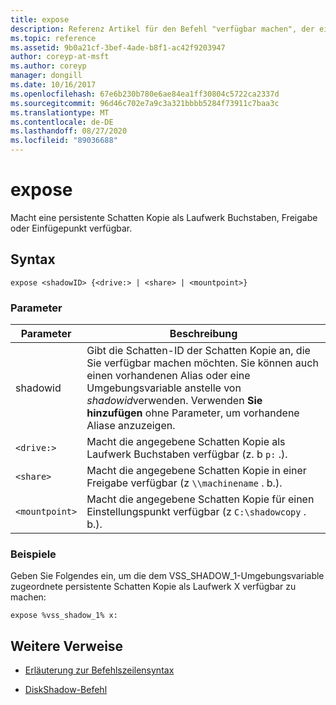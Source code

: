 ```yaml
---
title: expose
description: Referenz Artikel für den Befehl "verfügbar machen", der eine persistente Schatten Kopie als Laufwerk Buchstabe, Freigabe oder Einstellungspunkt verfügbar macht.
ms.topic: reference
ms.assetid: 9b0a21cf-3bef-4ade-b8f1-ac42f9203947
author: coreyp-at-msft
ms.author: coreyp
manager: dongill
ms.date: 10/16/2017
ms.openlocfilehash: 67e6b230b780e6ae84ea1ff30804c5722ca2337d
ms.sourcegitcommit: 96d46c702e7a9c3a321bbbb5284f73911c7baa3c
ms.translationtype: MT
ms.contentlocale: de-DE
ms.lasthandoff: 08/27/2020
ms.locfileid: "89036688"
---
```

# <a name="expose"></a>expose

Macht eine persistente Schatten Kopie als Laufwerk Buchstaben, Freigabe oder Einfügepunkt verfügbar.

## <a name="syntax"></a>Syntax

```
expose <shadowID> {<drive:> | <share> | <mountpoint>}
```

### <a name="parameters"></a>Parameter

| Parameter | Beschreibung |
| --------- | ----------- |
| shadowid | Gibt die Schatten-ID der Schatten Kopie an, die Sie verfügbar machen möchten. Sie können auch einen vorhandenen Alias oder eine Umgebungsvariable anstelle von *shadowid*verwenden. Verwenden **Sie hinzufügen** ohne Parameter, um vorhandene Aliase anzuzeigen. |
| `<drive:>` | Macht die angegebene Schatten Kopie als Laufwerk Buchstaben verfügbar (z. b `p:` .). |
| `<share>` | Macht die angegebene Schatten Kopie in einer Freigabe verfügbar (z `\\machinename` . b.).   |
| `<mountpoint>` | Macht die angegebene Schatten Kopie für einen Einstellungspunkt verfügbar (z `C:\shadowcopy` . b.). |

### <a name="examples"></a>Beispiele

Geben Sie Folgendes ein, um die dem VSS_SHADOW_1-Umgebungsvariable zugeordnete persistente Schatten Kopie als Laufwerk X verfügbar zu machen:

```
expose %vss_shadow_1% x:
```

## <a name="additional-references"></a>Weitere Verweise

- [Erläuterung zur Befehlszeilensyntax](command-line-syntax-key.md)

- [DiskShadow-Befehl](diskshadow.md)
